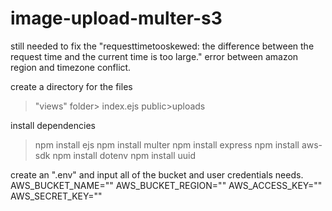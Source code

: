 # image-upload-multer-s3

still needed to fix the "requesttimetooskewed: the difference between the request time and the current time is too large." error between amazon region and timezone conflict.

create a directory for the files
 >"views" folder> index.ejs
 >public>uploads

install dependencies
>npm install ejs
>npm install multer
>npm install express
>npm install aws-sdk
>npm install dotenv
>npm install uuid

create an ".env" and input all of the bucket and user credentials needs.
AWS_BUCKET_NAME=""
AWS_BUCKET_REGION=""
AWS_ACCESS_KEY=""
AWS_SECRET_KEY=""
